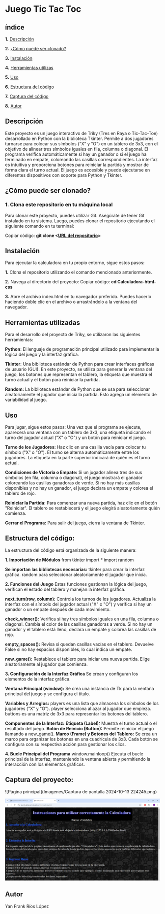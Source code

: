 # Juego Tic Tac Toc

## índice

**1.** [Descripción](#descripción)

**2.** [¿Cómo puede ser clonado?](#cómo-puede-ser-clonado)

**3.** [Instalación](#instalación)

**4.** [Herramientas utilizas](#herramientas-utilizadas)

**5.** [Uso](#uso)

**6.** [Estructura del código](#estructura-del-codigo)

**7.** [Captura del código](#captura-del-codigo)

**8.** [Autor](#autor)

## Descripción 
Este proyecto es un juego interactivo de Triky (Tres en Raya o Tic-Tac-Toe) desarrollado en Python con la biblioteca Tkinter. Permite a dos jugadores turnarse para colocar sus símbolos ("X" y "O") en un tablero de 3x3, con el objetivo de alinear tres símbolos iguales en fila, columna o diagonal. El programa verifica automáticamente si hay un ganador o si el juego ha terminado en empate, coloreando las casillas correspondientes. La interfaz es intuitiva y proporciona botones para reiniciar la partida y mostrar de forma clara el turno actual. El juego es accesible y puede ejecutarse en diferentes dispositivos con soporte para Python y Tkinter.

## ¿Cómo puede ser clonado?

### 1. Clona este repositorio en tu máquina local

Para clonar este proyecto, puedes utilizar Git. Asegúrate de tener Git instalado en tu sistema. Luego, puedes clonar el repositorio ejecutando el siguiente comando en tu terminal:

Copiar código: **git clone <[URL del repositorio](https://github.com/lppz16/Calculadora-html-css.git)>**

## Instalación
Para ejecutar la calculadora en tu propio entorno, sigue estos pasos:

**1.** Clona el repositorio utilizando el comando mencionado anteriormente.

**2.** Navega al directorio del proyecto:
Copiar código: **cd Calculadora-html-css**

**3.** Abre el archivo index.html en tu navegador preferido. Puedes hacerlo haciendo doble clic en el archivo o arrastrándolo a la ventana del navegador.

## Herramientas utilizadas

Para el desarrollo del proyecto de Triky, se utilizaron las siguientes herramientas:

**Python:** El lenguaje de programación principal utilizado para implementar la lógica del juego y la interfaz gráfica.

**Tkinter:** Una biblioteca estándar de Python para crear interfaces gráficas de usuario (GUI). En este proyecto, se utiliza para generar la ventana del juego, los botones que representan el tablero, la etiqueta que muestra el turno actual y el botón para reiniciar la partida.

**Random:** La biblioteca estándar de Python que se usa para seleccionar aleatoriamente el jugador que inicia la partida. Esto agrega un elemento de variabilidad al juego.

## Uso

Para jugar, sigue estos pasos:
Una vez que el programa se ejecute, aparecerá una ventana con un tablero de 3x3, una etiqueta indicando el turno del jugador actual ("X" o "O") y un botón para reiniciar el juego.

**Turno de los Jugadores:**
Haz clic en una casilla vacía para colocar tu símbolo ("X" o "O"). El turno se alterna automáticamente entre los jugadores.
La etiqueta en la parte superior indicará de quién es el turno actual.

**Condiciones de Victoria o Empate:**
Si un jugador alinea tres de sus símbolos (en fila, columna o diagonal), el juego mostrará el ganador coloreando las casillas ganadoras de verde.
Si no hay más casillas disponibles y no hay un ganador, el juego declara un empate y colorea el tablero de rojo.

**Reiniciar la Partida:**
Para comenzar una nueva partida, haz clic en el botón "Reiniciar". El tablero se restablecerá y el juego elegirá aleatoriamente quién comienza.

**Cerrar el Programa:**
Para salir del juego, cierra la ventana de Tkinter.

## Estructura del código:
La estructura del código está organizada de la siguiente manera:

**1. Importación de Módulos**
from tkinter import *
import random

**Se importan las bibliotecas necesarias:**
tkinter para crear la interfaz gráfica.
random para seleccionar aleatoriamente el jugador que inicia.

**2. Funciones del Juego**
Estas funciones gestionan la lógica del juego, verifican el estado del tablero y manejan la interfaz gráfica.

**next_turn(row, column):**
Controla los turnos de los jugadores.
Actualiza la interfaz con el símbolo del jugador actual ("X" o "O") y verifica si hay un ganador o un empate después de cada movimiento.

**check_winner():**
Verifica si hay tres símbolos iguales en una fila, columna o diagonal.
Cambia el color de las casillas ganadoras a verde.
Si no hay un ganador y el tablero está lleno, declara un empate y colorea las casillas de rojo.

**empty_spaces():**
Revisa si quedan casillas vacías en el tablero.
Devuelve False si no hay espacios disponibles, lo cual indica un empate.

**new_game():**
Restablece el tablero para iniciar una nueva partida.
Elige aleatoriamente al jugador que comienza.

**3. Configuración de la Interfaz Gráfica**
Se crean y configuran los elementos de la interfaz gráfica.

**Ventana Principal (window):**
Se crea una instancia de Tk para la ventana principal del juego y se configura el título.

**Variables y Arreglos:**
players es una lista que almacena los símbolos de los jugadores ("X" y "O").
player selecciona al azar al jugador que empieza.
buttons es una matriz de 3x3 para representar los botones del tablero.

**Componentes de la Interfaz:**
**Etiqueta (Label):** Muestra el turno actual o el resultado del juego.
**Botón de Reinicio (Button):** Permite reiniciar el juego llamando a new_game().
**Marco (Frame) y Botones del Tablero:** Se crea un marco para organizar los botones en una cuadrícula de 3x3. Cada botón se configura con su respectiva acción para gestionar los clics.

**4. Bucle Principal del Programa**
window.mainloop()
Ejecuta el bucle principal de la interfaz, manteniendo la ventana abierta y permitiendo la interacción con los elementos gráficos.

## Captura del proyecto:

![Página principal](Imagenes/Captura de pantalla 2024-10-13 224245.png)

![](https://github.com/lppz16/Calculadora-html-css/blob/main/Img/Captura%20de%20pantalla%202024-10-05%20233303.png?raw=true)

## Autor

Yan Frank Ríos López
